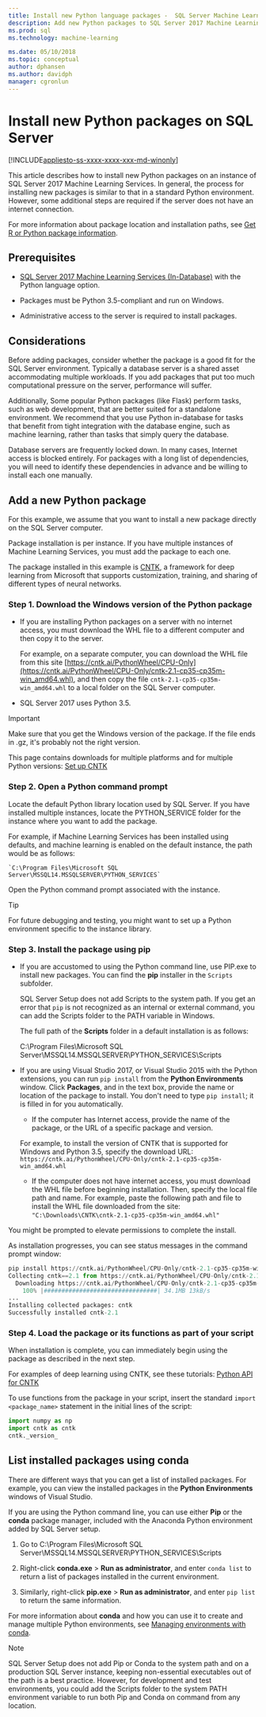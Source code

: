 ```yaml
---
title: Install new Python language packages -  SQL Server Machine Learning
description: Add new Python packages to SQL Server 2017 Machine Learning Services (In-Database), and Machine Learning Server (Standalone).
ms.prod: sql
ms.technology: machine-learning

ms.date: 05/10/2018  
ms.topic: conceptual
author: dphansen
ms.author: davidph
manager: cgronlun
---
```

# Install new Python packages on SQL Server
[!INCLUDE[appliesto-ss-xxxx-xxxx-xxx-md-winonly](../../includes/appliesto-ss-xxxx-xxxx-xxx-md-winonly.md)]

This article describes how to install new Python packages on an instance of SQL Server 2017 Machine Learning Services. In general, the process for installing new packages is similar to that in a standard Python environment. However, some additional steps are required if the server does not have an internet connection.

For more information about package location and installation paths, see [Get R or Python package information](../r/determine-which-packages-are-installed-on-sql-server.md).

## Prerequisites

+ [SQL Server 2017 Machine Learning Services (In-Database)](../install/sql-machine-learning-services-windows-install.md) with the Python language option. 

+ Packages must be Python 3.5-compliant and run on Windows. 

+ Administrative access to the server is required to install packages.

## Considerations

Before adding packages, consider whether the package is a good fit for the SQL Server environment. Typically a database server is a shared asset accommodating multiple workloads. If you add packages that put too much computational pressure on the server, performance will suffer. 

Additionally, Some popular Python packages (like Flask) perform tasks, such as web development, that are better suited for a standalone environment. We recommend that you use Python in-database for tasks that benefit from tight integration with the database engine, such as machine learning,  rather than tasks that simply query the database.

Database servers are frequently locked down. In many cases, Internet access is blocked entirely. For packages with a long list of dependencies, you will need to identify these dependencies in advance and be willing to install each one manually.

## Add a new Python package

For this example, we assume that you want to install a new package directly on the SQL Server computer.

Package installation is per instance. If you have multiple instances of Machine Learning Services, you must add the package to each one.

The package installed in this example is [CNTK](https://docs.microsoft.com/cognitive-toolkit/), a framework for deep learning from Microsoft that supports customization, training, and sharing of different types of neural networks.

### Step 1. Download the Windows version of the Python package

+ If you are installing Python packages on a server with no internet access, you must download the WHL file to a different computer and then copy it to the server.

    For example, on a separate computer, you can download the WHL file from this site [https://cntk.ai/PythonWheel/CPU-Only](https://cntk.ai/PythonWheel/CPU-Only/cntk-2.1-cp35-cp35m-win_amd64.whl), and then copy the file `cntk-2.1-cp35-cp35m-win_amd64.whl` to a local folder on the SQL Server computer.

+ SQL Server 2017 uses Python 3.5. 

> [!IMPORTANT]
> Make sure that you get the Windows version of the package. If the file ends in .gz, it's probably not the right version.

This page contains downloads for multiple platforms and for multiple Python versions: [Set up CNTK](https://docs.microsoft.com/cognitive-toolkit/Setup-CNTK-on-your-machine)

### Step 2. Open a Python command prompt

Locate the default Python library location used by SQL Server. If you have installed multiple instances, locate the PYTHON_SERVICE folder for the instance where you want to add the package.

For example, if Machine Learning Services has been installed using defaults, and machine learning is enabled on the default instance, the path would be as follows:

    `C:\Program Files\Microsoft SQL Server\MSSQL14.MSSQLSERVER\PYTHON_SERVICES`

Open the Python command prompt associated with the instance.

> [!TIP]
> For future debugging and testing, you might want to set up a Python environment specific to the instance library.

### Step 3. Install the package using pip

+ If you are accustomed to using the Python command line, use PIP.exe to install new packages. You can find the **pip** installer in the `Scripts` subfolder. 

  SQL Server Setup does not add Scripts to the system path. If you get an error that `pip` is not recognized as an internal or external command, you can add the Scripts folder to the PATH variable in Windows.

  The full path of the **Scripts** folder in a default installation is as follows:

    C:\Program Files\Microsoft SQL Server\MSSQL14.MSSQLSERVER\PYTHON_SERVICES\Scripts

+ If you are using Visual Studio 2017, or Visual Studio 2015 with the Python extensions, you can run `pip install` from the **Python Environments** window. Click **Packages**, and in the text box, provide the name or location of the package to install. You don't need to type `pip install`; it is filled in for you automatically. 

    - If the computer has Internet access, provide the name of the package, or the URL of a specific package and version. 
    
    For example, to install the version of CNTK that is supported for Windows and Python 3.5, specify the download URL: `https://cntk.ai/PythonWheel/CPU-Only/cntk-2.1-cp35-cp35m-win_amd64.whl`

    - If the computer does not have internet access, you must download the WHL file before beginning installation. Then, specify the local file path and name. For example, paste the following path and file to install the WHL file downloaded from the site: 
    `"C:\Downloads\CNTK\cntk-2.1-cp35-cp35m-win_amd64.whl"`

You might be prompted to elevate permissions to complete the install.

As installation progresses, you can see status messages in the command prompt window:

```python
pip install https://cntk.ai/PythonWheel/CPU-Only/cntk-2.1-cp35-cp35m-win_amd64.whl
Collecting cntk==2.1 from https://cntk.ai/PythonWheel/CPU-Only/cntk-2.1-cp35-cp35m-win_amd64.whl
  Downloading https://cntk.ai/PythonWheel/CPU-Only/cntk-2.1-cp35-cp35m-win_amd64.whl (34.1MB)
    100% |################################| 34.1MB 13kB/s
...
Installing collected packages: cntk
Successfully installed cntk-2.1
```


### Step 4. Load the package or its functions as part of your script

When installation is complete, you can immediately begin using the package as described in the next step.

For examples of deep learning using CNTK, see these tutorials: [Python API for CNTK](https://cntk.ai/pythondocs/tutorials.html)

To use functions from the package in your script, insert the standard `import <package_name>` statement in the initial lines of the script:

```python
import numpy as np
import cntk as cntk
cntk._version_
```

## List installed packages using conda

There are different ways that you can get a list of installed packages. For example, you can view the installed packages in the **Python Environments** windows of Visual Studio.

If you are using the Python command line, you can use either **Pip** or the **conda** package manager, included with the Anaconda Python environment added by SQL Server setup.

1. Go to C:\Program Files\Microsoft SQL Server\MSSQL14.MSSQLSERVER\PYTHON_SERVICES\Scripts

1. Right-click **conda.exe** > **Run as administrator**, and enter `conda list` to return a list of packages installed in the current environment.

1. Similarly, right-click **pip.exe** > **Run as administrator**, and enter `pip list` to return the same information. 

For more information about **conda** and how you can use it to create and manage multiple Python environments, see [Managing environments with conda](https://conda.io/docs/user-guide/tasks/manage-environments.html).

> [!Note]
> SQL Server Setup does not add Pip or Conda to the system path and on a production SQL Server instance, keeping non-essential executables out of the path is a best practice. However, for development and test environments, you could add the Scripts folder to the system PATH environment variable to run both Pip and Conda on command from any location.
